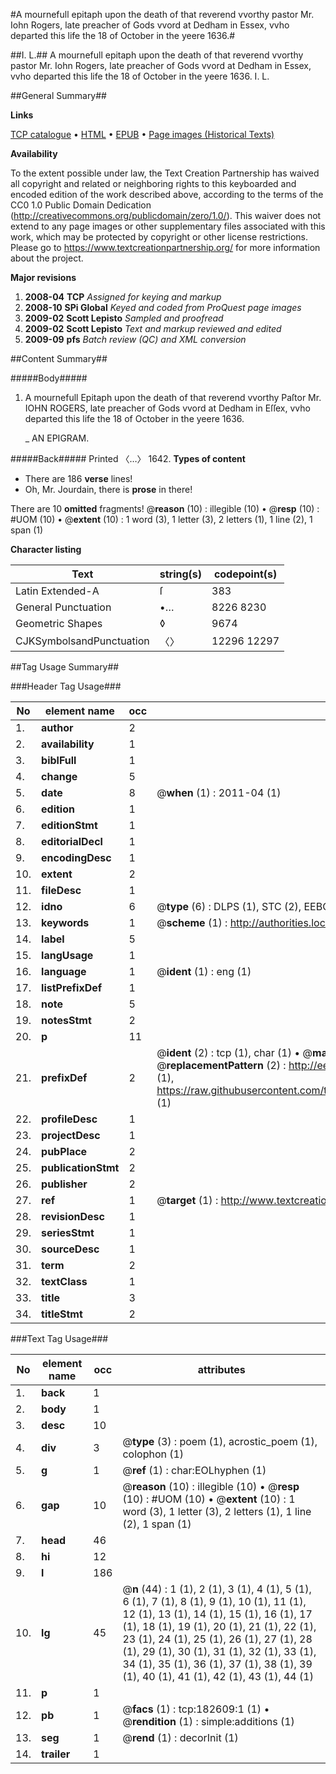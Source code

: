 #A mournefull epitaph upon the death of that reverend vvorthy pastor Mr. Iohn Rogers, late preacher of Gods vvord at Dedham in Essex, vvho departed this life the 18 of October in the yeere 1636.#

##I. L.##
A mournefull epitaph upon the death of that reverend vvorthy pastor Mr. Iohn Rogers, late preacher of Gods vvord at Dedham in Essex, vvho departed this life the 18 of October in the yeere 1636.
I. L.

##General Summary##

**Links**

[TCP catalogue](http://www.ota.ox.ac.uk/tcp/)  • 
[HTML](http://tei.it.ox.ac.uk/tcp/Texts-HTML/free/B04/B04095.html)  • 
[EPUB](http://tei.it.ox.ac.uk/tcp/Texts-EPUB/free/B04/B04095.epub) • 
[Page images (Historical Texts)](https://historicaltexts.jisc.ac.uk/eebo-99885216e)

**Availability**

To the extent possible under law, the Text Creation Partnership has waived all copyright and related or neighboring rights to this keyboarded and encoded edition of the work described above, according to the terms of the CC0 1.0 Public Domain Dedication (http://creativecommons.org/publicdomain/zero/1.0/). This waiver does not extend to any page images or other supplementary files associated with this work, which may be protected by copyright or other license restrictions. Please go to https://www.textcreationpartnership.org/ for more information about the project.

**Major revisions**

1. __2008-04__ __TCP__ *Assigned for keying and markup*
1. __2008-10__ __SPi Global__ *Keyed and coded from ProQuest page images*
1. __2009-02__ __Scott Lepisto__ *Sampled and proofread*
1. __2009-02__ __Scott Lepisto__ *Text and markup reviewed and edited*
1. __2009-09__ __pfs__ *Batch review (QC) and XML conversion*

##Content Summary##

#####Body#####

1. A mournefull Epitaph upon the death of that reverend vvorthy Paſtor Mr. IOHN ROGERS, late preacher of Gods vvord at Dedham in Eſſex, vvho departed this life the 18 of October in the yeere 1636.

    _ AN EPIGRAM.

#####Back#####
Printed 〈…〉 1642.
**Types of content**

  * There are 186 **verse** lines!
  * Oh, Mr. Jourdain, there is **prose** in there!

There are 10 **omitted** fragments! 
 @__reason__ (10) : illegible (10)  •  @__resp__ (10) : #UOM (10)  •  @__extent__ (10) : 1 word (3), 1 letter (3), 2 letters (1), 1 line (2), 1 span (1)

**Character listing**


|Text|string(s)|codepoint(s)|
|---|---|---|
|Latin Extended-A|ſ|383|
|General Punctuation|•…|8226 8230|
|Geometric Shapes|◊|9674|
|CJKSymbolsandPunctuation|〈〉|12296 12297|

##Tag Usage Summary##

###Header Tag Usage###

|No|element name|occ|attributes|
|---|---|---|---|
|1.|__author__|2||
|2.|__availability__|1||
|3.|__biblFull__|1||
|4.|__change__|5||
|5.|__date__|8| @__when__ (1) : 2011-04 (1)|
|6.|__edition__|1||
|7.|__editionStmt__|1||
|8.|__editorialDecl__|1||
|9.|__encodingDesc__|1||
|10.|__extent__|2||
|11.|__fileDesc__|1||
|12.|__idno__|6| @__type__ (6) : DLPS (1), STC (2), EEBO-CITATION (1), PROQUEST (1), VID (1)|
|13.|__keywords__|1| @__scheme__ (1) : http://authorities.loc.gov/ (1)|
|14.|__label__|5||
|15.|__langUsage__|1||
|16.|__language__|1| @__ident__ (1) : eng (1)|
|17.|__listPrefixDef__|1||
|18.|__note__|5||
|19.|__notesStmt__|2||
|20.|__p__|11||
|21.|__prefixDef__|2| @__ident__ (2) : tcp (1), char (1)  •  @__matchPattern__ (2) : ([0-9\-]+):([0-9IVX]+) (1), (.+) (1)  •  @__replacementPattern__ (2) : http://eebo.chadwyck.com/downloadtiff?vid=$1&page=$2 (1), https://raw.githubusercontent.com/textcreationpartnership/Texts/master/tcpchars.xml#$1 (1)|
|22.|__profileDesc__|1||
|23.|__projectDesc__|1||
|24.|__pubPlace__|2||
|25.|__publicationStmt__|2||
|26.|__publisher__|2||
|27.|__ref__|1| @__target__ (1) : http://www.textcreationpartnership.org/docs/. (1)|
|28.|__revisionDesc__|1||
|29.|__seriesStmt__|1||
|30.|__sourceDesc__|1||
|31.|__term__|2||
|32.|__textClass__|1||
|33.|__title__|3||
|34.|__titleStmt__|2||


###Text Tag Usage###

|No|element name|occ|attributes|
|---|---|---|---|
|1.|__back__|1||
|2.|__body__|1||
|3.|__desc__|10||
|4.|__div__|3| @__type__ (3) : poem (1), acrostic_poem (1), colophon (1)|
|5.|__g__|1| @__ref__ (1) : char:EOLhyphen (1)|
|6.|__gap__|10| @__reason__ (10) : illegible (10)  •  @__resp__ (10) : #UOM (10)  •  @__extent__ (10) : 1 word (3), 1 letter (3), 2 letters (1), 1 line (2), 1 span (1)|
|7.|__head__|46||
|8.|__hi__|12||
|9.|__l__|186||
|10.|__lg__|45| @__n__ (44) : 1 (1), 2 (1), 3 (1), 4 (1), 5 (1), 6 (1), 7 (1), 8 (1), 9 (1), 10 (1), 11 (1), 12 (1), 13 (1), 14 (1), 15 (1), 16 (1), 17 (1), 18 (1), 19 (1), 20 (1), 21 (1), 22 (1), 23 (1), 24 (1), 25 (1), 26 (1), 27 (1), 28 (1), 29 (1), 30 (1), 31 (1), 32 (1), 33 (1), 34 (1), 35 (1), 36 (1), 37 (1), 38 (1), 39 (1), 40 (1), 41 (1), 42 (1), 43 (1), 44 (1)|
|11.|__p__|1||
|12.|__pb__|1| @__facs__ (1) : tcp:182609:1 (1)  •  @__rendition__ (1) : simple:additions (1)|
|13.|__seg__|1| @__rend__ (1) : decorInit (1)|
|14.|__trailer__|1||
